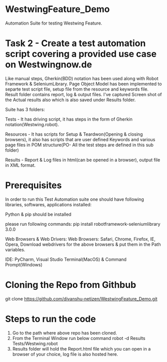 # WestwingFeature_Demo
Automation Suite for testing Westwing Feature.

# Task 2 - Create a test automation script covering a provided use case on Westwingnow.de

Like manual steps, Gherkin(BDD) notation has been used along with Robot Framework & SeleniumLibrary. Page Object Model has been implemented to separte test script file, setup file from the resource and keywords file. Result folder contains report, log & output files. I've captured Screen shot of the Actual results also which is also saved under Results folder.

Suite has 3 folders:

Tests - It has driving script, it has steps in the form of Gherkin notation(Westwing.robot).

Resources - It has scripts for Setup & Teardwon(Opening & closing browsers), it also has scripts that are user defined Keywords and various page files in POM structure(PO- All the test steps are defined in this sub folder)

Results - Report & Log files in html(can be opened in a browser), output file in XML format.


# Prerequisites

In order to run this Test Automation suite one should have following libraries, softwares, applications installed:

Python & pip should be installed

please run following commands:
pip install robotframework-seleniumlibrary 3.0.0

Web Browsers & Web Drivers:
Web Browsers: Safari, Chrome, Firefox, IE, Opera,
Download webdrivers for the above browsers & put them in the Path variables.

IDE:
PyCharm, Visual Studio
Terminal(MacOS) & Command Prompt(Windows)

# Cloning the Repo from Githbub
git clone https://github.com/divanshu-netizen/WestwingFeature_Demo.git

# Steps to run the code

1. Go to the path where above repo has been cloned.
2. From the Terminal Window run below command
  robot -d Results Tests/Westwing.robot
3. Results folder will hold the Report.html file which you can open in a browser of your choice, log file is also hosted here.

